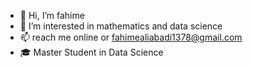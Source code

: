 - 👋 Hi, I’m fahime
- 👀 I’m interested in mathematics and data science
- 📫 reach me online or fahimealiabadi1378@gmail.com
- 🎓 Master Student in Data Science
<!---
fahime99/fahime99 is a ✨ special ✨ repository because its `README.md` (this file) appears on your GitHub profile.
You can click the Preview link to take a look at your changes.
--->
